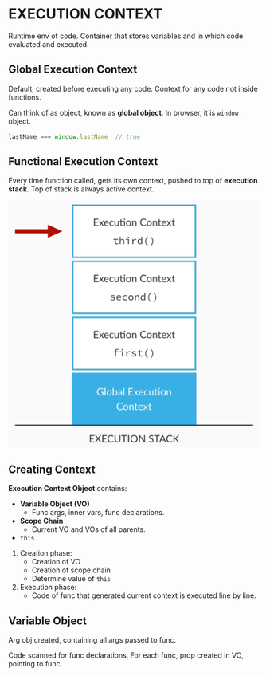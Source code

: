 # EXECUTION CONTEXT

Runtime env of code. Container that stores variables and in which code evaluated and executed.

## Global Execution Context

Default, created before executing any code. Context for any code not inside functions.

Can think of as object, known as **global object**. In browser, it is `window` object.

```javascript
lastName === window.lastName  // true
```

## Functional Execution Context

Every time function called, gets its own context, pushed to top of **execution stack**. Top of stack is always active context.

![execution stack](https://github.com/zeroDivZero/notes-javascript/blob/master/assets/execution_stack.png)

## Creating Context

**Execution Context Object** contains:
* **Variable Object (VO)**
  * Func args, inner vars, func declarations.
* **Scope Chain**
  * Current VO and VOs of all parents.
* `this`

1. Creation phase:
   * Creation of VO
   * Creation of scope chain
   * Determine value of `this`
2. Execution phase:
   * Code of func that generated current context is executed line by line.

## Variable Object

Arg obj created, containing all args passed to func.

Code scanned for func declarations. For each func, prop created in VO, pointing to func.
